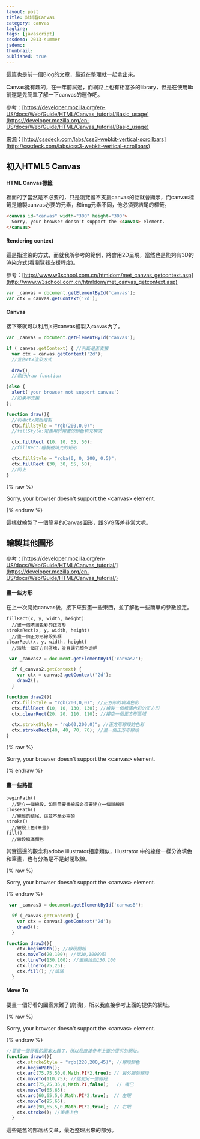 ```yaml
---
layout: post
title: 試試看Canvas
category: canvas
tagline:
tags: [javascript]
cssdemo: 2013-summer
jsdemo:
thumbnail:
published: true
---
```


這篇也是前一個Blog的文章，最近在整理就一起拿出來。

Canvas挺有趣的，在一年前試過，而網路上也有相當多的library，但是在使用lib前還是先簡單了解一下canvas的運作吧。

參考：[https://developer.mozilla.org/en-US/docs/Web/Guide/HTML/Canvas_tutorial/Basic_usage](https://developer.mozilla.org/en-US/docs/Web/Guide/HTML/Canvas_tutorial/Basic_usage)


<!-- more -->

來源：[http://cssdeck.com/labs/css3-webkit-vertical-scrollbars](http://cssdeck.com/labs/css3-webkit-vertical-scrollbars)

## 初入HTML5 Canvas

#### HTML Canvas標籤

裡面的字當然是不必要的，只是瀏覽器不支援canvas的話就會顯示，而canvas標籤是繪製canvas必要的元素，和img元素不同，他必須要結尾的標籤。

```html
<canvas id="canvas" width="300" height="300">
  Sorry, your browser doesn't support the <canvas> element.
</canvas>
```

#### Rendering context

這是指渲染的方式，而就我所參考的範例，將會用2D呈現，當然也是能夠有3D的渲染方式(看瀏覽器支援程度)。

參考：[http://www.w3school.com.cn/htmldom/met_canvas_getcontext.asp](http://www.w3school.com.cn/htmldom/met_canvas_getcontext.asp)

```javascript
var _canvas = document.getElementById('canvas');
var ctx = canvas.getContext('2d');
```

#### Canvas

接下來就可以利用js把canvas繪製入`canvas`內了。

```javascript
var _canvas = document.getElementById('canvas');

if (_canvas.getContext) { //判斷是否支援
  var ctx = canvas.getContext('2d');
  //宣告ctx渲染方式

  draw();
  //執行draw function

}else {
  alert('your browser not support canvas')
  //如果不支援
};

function draw(){
  //利用ctx開始繪製
  ctx.fillStyle = "rgb(200,0,0)";
  //fillStyle:定義用於繪畫的顏色填充模式

  ctx.fillRect (10, 10, 55, 50);
  //fillRect:繪製被填充的矩形

  ctx.fillStyle = "rgba(0, 0, 200, 0.5)";
  ctx.fillRect (30, 30, 55, 50);
  //同上
}
```

{% raw %}
<div class="demo">
	<canvas id="Canvas" width="300" height="100">
	  Sorry, your browser doesn't support the &lt;canvas&gt; element.
	</canvas>
</div>

<script>
var _canvas = document.getElementById('Canvas');
console.log(_canvas, '111');
if (_canvas.getContext) {
  var ctx = _canvas.getContext('2d');
  draw();
}else {
  alert('your browser not support canvas')
};

function draw(){
  ctx.fillStyle = "rgb(200,0,0)";
  ctx.fillRect (10, 10, 55, 50);

  ctx.fillStyle = "rgba(0, 0, 200, 0.5)";
  ctx.fillRect (30, 30, 55, 50);
}
</script>

<style>
  canvas{
    border: 1px rgba(255,255,255,.5) solid;
  }
</style>
{% endraw %}

這樣就繪製了一個簡易的Canvas圖形，跟SVG落差非常大呢。

## 繪製其他圖形

參考：[https://developer.mozilla.org/en-US/docs/Web/Guide/HTML/Canvas_tutorial/](https://developer.mozilla.org/en-US/docs/Web/Guide/HTML/Canvas_tutorial/)

#### 畫一些方形

在上一次開始canvas後，接下來要畫一些東西，並了解他一些簡單的參數設定。

	fillRect(x, y, width, height)
	  //畫一個填滿色彩的正方形
	strokeRect(x, y, width, height)
	  //畫一個正方形線段外框
	clearRect(x, y, width, height)
	  //清除一個正方形區塊，並且讓它顏色透明

```javascript
 var _canvas2 = document.getElementById('canvas2');

  if (_canvas2.getContext) {
    var ctx = canvas2.getContext('2d');
    draw2();
  }

function draw2(){
  ctx.fillStyle = "rgb(200,0,0)"; //正方形的填滿色彩
  ctx.fillRect (10, 10, 130, 130); //繪製一個填滿色彩的正方形
  ctx.clearRect(20, 20, 110, 110); //摟空一個正方形區域

  ctx.strokeStyle = "rgb(0,200,0)"; //正方形線段的色彩
  ctx.strokeRect(40, 40, 70, 70); //畫一個正方形線段
}
```

{% raw %}
<div class="demo">
<canvas id="canvas2" width="150" height="150">
  Sorry, your browser doesn't support the &lt;canvas&gt; element.
</canvas>
</div>

<script>
 var _canvas2 = document.getElementById('canvas2');

  if (_canvas2.getContext) {
    var ctx = canvas2.getContext('2d');
    draw2();
  }

function draw2(){
  ctx.fillStyle = "rgb(200,0,0)"; //正方形的填滿色彩
  ctx.fillRect (10, 10, 130, 130); //繪製一個填滿色彩的正方形
  ctx.clearRect(20, 20, 110, 110); //摟空一個正方形區域

  ctx.strokeStyle = "rgb(0,200,0)"; //正方形線段的色彩
  ctx.strokeRect(40, 40, 70, 70); //畫一個正方形線段
}
</script>
{% endraw %}

#### 畫一些路徑

	beginPath()
	  //建立一個線段，如果需要畫線段必須要建立一個新線段
	closePath()
	  //線段的結尾，這並不是必需的
	stroke()
	  //線段上色(筆畫)
	fill()
	  //線段填滿顏色

其實這邊的觀念和adobe illustrator相當類似，Illustrator 中的線段一樣分為填色和筆畫，也有分為是不是封閉取線。

{% raw %}
<div class="demo">
	<canvas id="canvasB" width="150" height="150">
	  Sorry, your browser doesn't support the &lt;canvas&gt; element.
	</canvas>
</div>

<script>
 var _canvas3 = document.getElementById('canvasB');

  if (_canvas3.getContext) {
    var ctx = _canvas3.getContext('2d');
    draw3();
  }

function draw3(){
    ctx.beginPath(); //線段開始
    ctx.moveTo(20,100); //從20,100的點
    ctx.lineTo(130,100); //畫線段到130,100
    ctx.lineTo(75,25);
    ctx.fill(); //填滿
  }
</script>
{% endraw %}


```javascript
 var _canvas3 = document.getElementById('canvasB');

  if (_canvas.getContext) {
    var ctx = canvas3.getContext('2d');
    draw3();
  }

function draw3(){
    ctx.beginPath(); //線段開始
    ctx.moveTo(20,100); //從20,100的點
    ctx.lineTo(130,100); //畫線段到130,100
    ctx.lineTo(75,25);
    ctx.fill(); //填滿
  }
```



#### Move To

要畫一個好看的圖案太難了(崩潰)，所以我直接參考上面的提供的網址。

{% raw %}
<div class="demo">
<canvas id="canvasC" width="150" height="150">
  Sorry, your browser doesn't support the &lt;canvas&gt; element.
</canvas>
</div>


<script>
  var _canvas4 = document.getElementById('canvasC');


  if (_canvas4.getContext) {
    var ctx = _canvas4.getContext('2d');
    draw4();
  }  

  function draw4(){
    ctx.strokeStyle = "rgb(220,200,45)";
    ctx.beginPath();
    ctx.arc(75,75,50,0,Math.PI*2,true); // Outer circle
    ctx.moveTo(110,75);
    ctx.arc(75,75,35,0,Math.PI,false);   // Mouth (clockwise)
    ctx.moveTo(65,65);
    ctx.arc(60,65,5,0,Math.PI*2,true);  // Left eye
    ctx.moveTo(95,65);
    ctx.arc(90,65,5,0,Math.PI*2,true);  // Right eye
    ctx.stroke();
  }
</script>
{% endraw %}


```javascript
//要畫一個好看的圖案太難了，所以我直接參考上面的提供的網址。
function draw4(){
    ctx.strokeStyle = "rgb(220,200,45)"; //線段顏色
    ctx.beginPath();
    ctx.arc(75,75,50,0,Math.PI*2,true); // 最外圈的線段
    ctx.moveTo(110,75); //跳到另一個線段
    ctx.arc(75,75,35,0,Math.PI,false);   // 嘴巴
    ctx.moveTo(65,65);
    ctx.arc(60,65,5,0,Math.PI*2,true);  // 左眼
    ctx.moveTo(95,65);
    ctx.arc(90,65,5,0,Math.PI*2,true);  // 右眼
    ctx.stroke(); //筆畫上色
  }
```

這些是舊的部落格文章，最近整理出來的部分。
